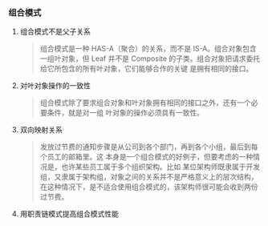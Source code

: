 ### 组合模式

1. 组合模式不是父子关系
    > 组合模式是一种 HAS-A（聚合）的关系，而不是 IS-A。组合对象包含一组叶对象，但 Leaf
并不是 Composite 的子类。组合对象把请求委托给它所包含的所有叶对象，它们能够合作的关键
是拥有相同的接口。

2. 对叶对象操作的一致性
    > 组合模式除了要求组合对象和叶对象拥有相同的接口之外，还有一个必要条件，就是对一组
叶对象的操作必须具有一致性。

3. 双向映射关系
    > 发放过节费的通知步骤是从公司到各个部门，再到各个小组，最后到每个员工的邮箱里。这
本身是一个组合模式的好例子，但要考虑的一种情况是，也许某些员工属于多个组织架构。比如
某位架构师既隶属于开发组，又隶属于架构组，对象之间的关系并不是严格意义上的层次结构，
在这种情况下，是不适合使用组合模式的，该架构师很可能会收到两份过节费。

4. 用职责链模式提高组合模式性能